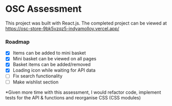 # OSC Assessment
This project was built with React.js. The completed project can be viewed at https://osc-store-9bk5vzqz5-indyamolloy.vercel.app/

### Roadmap
 - [X] Items can be added to mini basket
 - [X] Mini basket can be viewed on all pages
 - [X] Basket items can be added/removed
 - [X] Loading icon while waiting for API data 
 - [ ] Fix search functionality
 - [ ] Make wishlist section 

*Given more time with this assessment, I would refactor code, implement tests for the API & functions and reorganise CSS (CSS modules)
